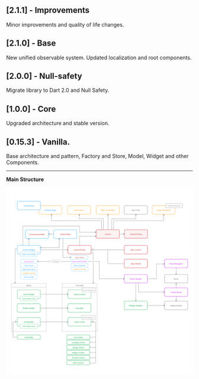## [2.1.1] - Improvements
Minor improvements and quality of life changes.
## [2.1.0] - Base
New unified observable system. Updated localization and root components.
## [2.0.0] - Null-safety
Migrate library to Dart 2.0 and Null Safety.
## [1.0.0] - Core
Upgraded architecture and stable version.
## [0.15.3] - Vanilla.
Base architecture and pattern, Factory and Store, Model, Widget and other Components.

---

**Main Structure**

![Structure](https://raw.githubusercontent.com/RomanBase/flutter_control/master/doc/structure.png)